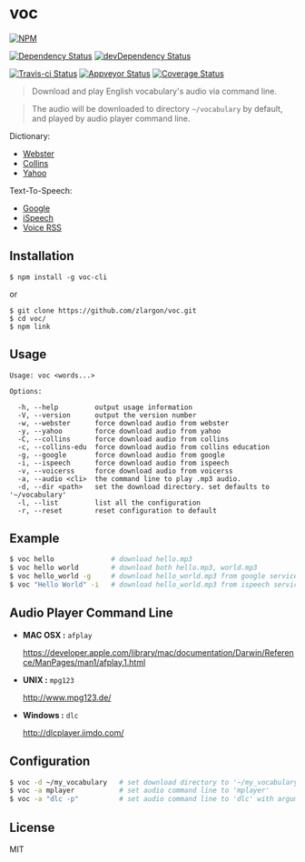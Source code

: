 # voc

[![NPM](https://nodei.co/npm/voc-cli.png)](https://nodei.co/npm/voc-cli/)

[![Dependency Status](https://david-dm.org/zlargon/voc.svg)](https://david-dm.org/zlargon/voc)
[![devDependency Status](https://david-dm.org/zlargon/voc/dev-status.svg)](https://david-dm.org/zlargon/voc#info=devDependencies)

[![Travis-ci Status](https://travis-ci.org/zlargon/voc.svg)](https://travis-ci.org/zlargon/voc)
[![Appveyor Status](https://ci.appveyor.com/api/projects/status/p6b7umww30aaf6pg/branch/master?svg=true)](https://ci.appveyor.com/project/zlargon/voc/branch/master)
[![Coverage Status](https://coveralls.io/repos/github/zlargon/voc/badge.svg?branch=master)](https://coveralls.io/github/zlargon/voc?branch=master)

> Download and play English vocabulary's audio via command line.

> The audio will be downloaded to directory `~/vocabulary` by default, and played by audio player command line.

Dictionary:

 - [Webster](http://www.merriam-webster.com/)
 - [Collins](http://www.collinsdictionary.com/)
 - [Yahoo](http://tw.dictionary.search.yahoo.com)

Text-To-Speech:

 - [Google](https://translate.google.com/)
 - [iSpeech](http://www.ispeech.org/)
 - [Voice RSS](http://www.voicerss.org/)

## Installation

```
$ npm install -g voc-cli
```

or

```
$ git clone https://github.com/zlargon/voc.git
$ cd voc/
$ npm link
```

## Usage

```
Usage: voc <words...>

Options:

  -h, --help         output usage information
  -V, --version      output the version number
  -w, --webster      force download audio from webster
  -y, --yahoo        force download audio from yahoo
  -C, --collins      force download audio from collins
  -c, --collins-edu  force download audio from collins education
  -g, --google       force download audio from google
  -i, --ispeech      force download audio from ispeech
  -v, --voicerss     force download audio from voicerss
  -a, --audio <cli>  the command line to play .mp3 audio.
  -d, --dir <path>   set the download directory. set defaults to '~/vocabulary'
  -l, --list         list all the configuration
  -r, --reset        reset configuration to default
```

## Example

```bash
$ voc hello              # download hello.mp3
$ voc hello world        # download both hello.mp3, world.mp3
$ voc hello_world -g     # download hello_world.mp3 from google service
$ voc "Hello World" -i   # download hello_world.mp3 from ispeech service
```

## Audio Player Command Line

* __MAC OSX :__ `afplay`

  https://developer.apple.com/library/mac/documentation/Darwin/Reference/ManPages/man1/afplay.1.html

* __UNIX :__ `mpg123`

  http://www.mpg123.de/

* __Windows :__ `dlc`

  http://dlcplayer.jimdo.com/

## Configuration

```bash
$ voc -d ~/my_vocabulary   # set download directory to '~/my_vocabulary'
$ voc -a mplayer           # set audio command line to 'mplayer'
$ voc -a "dlc -p"          # set audio command line to 'dlc' with argument '-p'
```

## License

MIT

